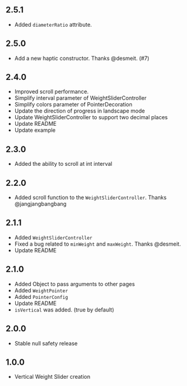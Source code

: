 ## 2.5.1

* Added `diameterRatio` attribute.


## 2.5.0

* Add a new haptic constructor. Thanks @desmeit. (#7)


## 2.4.0

* Improved scroll performance.
* Simplify interval parameter of WeightSliderController
* Simplify colors parameter of PointerDecoration
* Update the direction of progress in landscape mode
* Update WeightSliderController to support two decimal places
* Update README
* Update example


## 2.3.0

* Added the ability to scroll at int interval


## 2.2.0

* Added scroll function to the `WeightSliderController`. Thanks @jangjangbangbang

## 2.1.1

* Added `WeightSliderController`
* Fixed a bug related to `minWeight` and `maxWeight`. Thanks @desmeit.
* Update README

## 2.1.0

* Added Object to pass arguments to other pages
* Added `WeightPointer`
* Added `PointerConfig`
* Update README
* `isVertical` was added. (true by default)

## 2.0.0

* Stable null safety release

## 1.0.0

* Vertical Weight Slider creation
